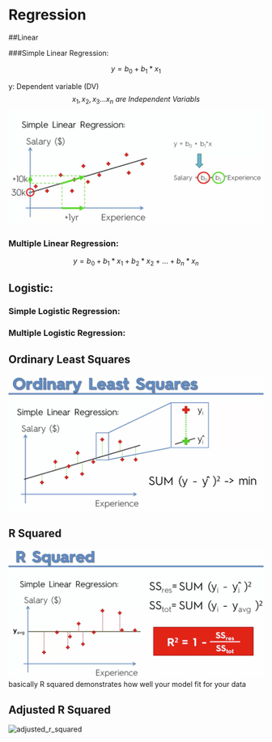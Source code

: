 # Regression

##Linear

###Simple Linear Regression:

$$
y = b_0 + b_1 * x_1
$$

y: Dependent variable (DV)
$$
x_1, x_2, x_3 ... x_n \ are \  Independent \  Variabls
$$
![simple_linear_regression](simple_linear_regression.png)

### Multiple Linear Regression:

$$
y = b_0 + b_1 * x_1 + b_2 * x_2 + ... + b_n * x_n
$$



## Logistic:

### Simple Logistic Regression:

### Multiple Logistic Regression:



 ## Ordinary Least Squares

![ordinary_least_squares](ordinary_least_squares.png)



## R Squared

![r_squared](r_squared.png)basically R squared demonstrates how well your model fit for your data



## Adjusted R Squared

![adjusted_r_squared](/Users/liyixuan1121/Documents/github/Real-Life-Data-Science-Exercises/Modelling/stats_refresher/adjusted_r_squared.png)

